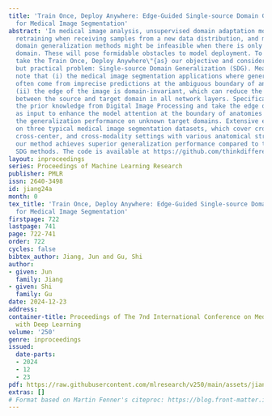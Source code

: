 ```yaml
---
title: 'Train Once, Deploy Anywhere: Edge-Guided Single-source Domain Generalization
  for Medical Image Segmentation'
abstract: 'In medical image analysis, unsupervised domain adaptation models require
  retraining when receiving samples from a new data distribution, and multi-source
  domain generalization methods might be infeasible when there is only a single source
  domain. These will pose formidable obstacles to model deployment. To this end, we
  take the T̈rain Once, Deploy Anywhere\"{as} our objective and consider a challenging
  but practical problem: Single-source Domain Generalization (SDG). Meanwhile, we
  note that (i) the medical image segmentation applications where generalization errors
  often come from imprecise predictions at the ambiguous boundary of anatomies and
  (ii) the edge of the image is domain-invariant, which can reduce the domain shift
  between the source and target domain in all network layers. Specifically, we borrow
  the prior knowledge from Digital Image Processing and take the edge of the image
  as input to enhance the model attention at the boundary of anatomies and improve
  the generalization performance on unknown target domains. Extensive experiments
  on three typical medical image segmentation datasets, which cover cross-sequence,
  cross-center, and cross-modality settings with various anatomical structures, demonstrate
  our method achieves superior generalization performance compared to the state-of-the-art
  SDG methods. The code is available at https://github.com/thinkdifferentor/EGSDG.'
layout: inproceedings
series: Proceedings of Machine Learning Research
publisher: PMLR
issn: 2640-3498
id: jiang24a
month: 0
tex_title: 'Train Once, Deploy Anywhere: Edge-Guided Single-source Domain Generalization
  for Medical Image Segmentation'
firstpage: 722
lastpage: 741
page: 722-741
order: 722
cycles: false
bibtex_author: Jiang, Jun and Gu, Shi
author:
- given: Jun
  family: Jiang
- given: Shi
  family: Gu
date: 2024-12-23
address:
container-title: Proceedings of The 7nd International Conference on Medical Imaging
  with Deep Learning
volume: '250'
genre: inproceedings
issued:
  date-parts:
  - 2024
  - 12
  - 23
pdf: https://raw.githubusercontent.com/mlresearch/v250/main/assets/jiang24a/jiang24a.pdf
extras: []
# Format based on Martin Fenner's citeproc: https://blog.front-matter.io/posts/citeproc-yaml-for-bibliographies/
---
```

